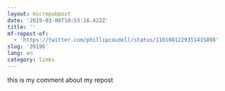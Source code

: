 ```yaml
---
layout: micropubpost
date: '2019-03-06T10:53:16.422Z'
title: ''
mf-repost-of:
  - 'https://twitter.com/phillipcaudell/status/1101081229351415808'
slug: '39196'
lang: en
category: links
---
```

this is my comment about my repost

